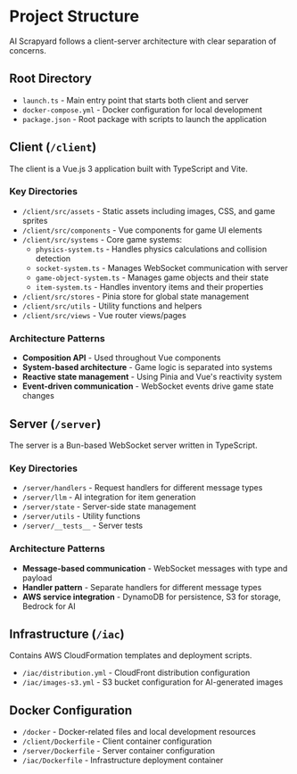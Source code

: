 # Project Structure

AI Scrapyard follows a client-server architecture with clear separation of concerns.

## Root Directory
- `launch.ts` - Main entry point that starts both client and server
- `docker-compose.yml` - Docker configuration for local development
- `package.json` - Root package with scripts to launch the application

## Client (`/client`)
The client is a Vue.js 3 application built with TypeScript and Vite.

### Key Directories
- `/client/src/assets` - Static assets including images, CSS, and game sprites
- `/client/src/components` - Vue components for game UI elements
- `/client/src/systems` - Core game systems:
  - `physics-system.ts` - Handles physics calculations and collision detection
  - `socket-system.ts` - Manages WebSocket communication with server
  - `game-object-system.ts` - Manages game objects and their state
  - `item-system.ts` - Handles inventory items and their properties
- `/client/src/stores` - Pinia store for global state management
- `/client/src/utils` - Utility functions and helpers
- `/client/src/views` - Vue router views/pages

### Architecture Patterns
- **Composition API** - Used throughout Vue components
- **System-based architecture** - Game logic is separated into systems
- **Reactive state management** - Using Pinia and Vue's reactivity system
- **Event-driven communication** - WebSocket events drive game state changes

## Server (`/server`)
The server is a Bun-based WebSocket server written in TypeScript.

### Key Directories
- `/server/handlers` - Request handlers for different message types
- `/server/llm` - AI integration for item generation
- `/server/state` - Server-side state management
- `/server/utils` - Utility functions
- `/server/__tests__` - Server tests

### Architecture Patterns
- **Message-based communication** - WebSocket messages with type and payload
- **Handler pattern** - Separate handlers for different message types
- **AWS service integration** - DynamoDB for persistence, S3 for storage, Bedrock for AI

## Infrastructure (`/iac`)
Contains AWS CloudFormation templates and deployment scripts.

- `/iac/distribution.yml` - CloudFront distribution configuration
- `/iac/images-s3.yml` - S3 bucket configuration for AI-generated images

## Docker Configuration
- `/docker` - Docker-related files and local development resources
- `/client/Dockerfile` - Client container configuration
- `/server/Dockerfile` - Server container configuration
- `/iac/Dockerfile` - Infrastructure deployment container